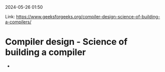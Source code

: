 2024-05-26 01:50

Link: https://www.geeksforgeeks.org/compiler-design-science-of-building-a-compilers/

# Compiler design - Science of building a compiler

- 
